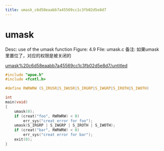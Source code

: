 ```yaml
---
title: umask_c6d58eaabb7a45569cc1c3fb02d5e8d7
---
```


# umask

Desc: use of the umask function
Figure: 4.9
File: umask.c
备注: 如果umask里置位了，对应的权限是被关闭的

[umask%20c6d58eaabb7a45569cc1c3fb02d5e8d7/untitled](umask%20c6d58eaabb7a45569cc1c3fb02d5e8d7/untitled)

```c
#include "apue.h"
#include <fcntl.h>

#define RWRWRW (S_IRUSR|S_IWUSR|S_IRGRP|S_IWGRP|S_IROTH|S_IWOTH)

int
main(void)
{
    umask(0);
    if (creat("foo", RWRWRW) < 0)
        err_sys("creat error for foo");
    umask(S_IRGRP | S_IWGRP | S_IROTH | S_IWOTH);
    if (creat("bar", RWRWRW) < 0)
        err_sys("creat error for bar");
    exit(0);
}
```